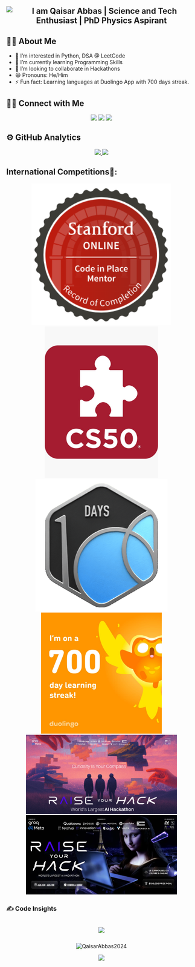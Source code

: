 <h2 align="Center">
    <img src="https://readme-typing-svg.herokuapp.com/?font=Righteous&color=278B0F&size=35&center=true&vCenter=true&width=500&height=70&duration=3000&pause=1000&lines=I+am+Qaisar+Abbas;Science+and+Tech+Enthusiast;PhD+Physics+Aspirant" 
         alt="I am Qaisar Abbas  | Science and Tech Enthusiast | PhD Physics Aspirant" />
</h2>

## 👦🏽&nbsp;About Me
- 👀 I’m interested in Python, DSA @ LeetCode
- 🌱 I’m currently learning Programming Skills
- 💞️ I’m looking to collaborate in Hackathons
- 😄 Pronouns: He/Him
- ⚡ Fun fact: Learning languages at Duolingo App with 700 days streak.
## 🤝🏻&nbsp;Connect with Me

<p align="center">
<a href="https://sites.google.com/view/qaisar-abbas/home"><img src="https://img.shields.io/badge/-Qaisar Abbas-3423A6?style=flat&logo=Google-Chrome&logoColor=white"/></a>
<a href="mailto:qaisar701shan@gmail.com"><img src="https://img.shields.io/badge/-EMAIL-D14836?style=flat&logo=Gmail&logoColor=white"/></a>
<a href="https://linkedin.com/in/Qaisar-Abbas2024"><img src="https://img.shields.io/badge/-LINKEDIN-0077B5?style=flat&logo=Linkedin&logoColor=white"/></a>
	
<h2><b>⚙️ GitHub Analytics</b></h2>

<p align="center">
<a href="https://github.com/QaisarAbbas2024">
  <img height="180em"  src="https://github-readme-stats-eight-theta.vercel.app/api/top-langs/?username=QaisarAbbas2024&layout=compact&langs_count=8&theme=algolia"/>
</a>
  <img height="180em" src="https://github-readme-streak-stats.herokuapp.com/?user=QaisarAbbas2024&show_icons=true&locale=en&layout=demo&theme=merko&hide_border=true" />
</p>

<h2>International Competitions🥇:</h2>
<p align="center">

  <a href="https://www.linkedin.com/feed/update/urn:li:activity:7345784520404561920/">
    <img src="SL Mentor Badge.png" width="370px" />
  </a>
	
  <a href="https://www.linkedin.com/feed/update/urn:li:activity:7315443978370203650/">
    <img src="CS50x.jpg" width="300px" />
  </a>

  <a href="https://www.linkedin.com/feed/update/urn:li:activity:7349479667965308928/">
    <img src="25100.gif" width="350px" />
  </a>

  <a href="https://www.linkedin.com/feed/update/urn:li:activity:7349479667965308928/">
    <img src="700 Day Streak.jfif" width="320px" />
  </a>

  <a href="https://www.linkedin.com/feed/update/urn:li:activity:7348778521470590976/">
    <img src="RAISE YOUR HACK1.png" width="400px" />
  </a>

  <a href="https://www.linkedin.com/feed/update/urn:li:activity:7348778521470590976/">
    <img src="RAISE YOUR HACK.png" width="400px" />
  </a>

</p>


### ✍️ Code Insights
<h2 align="Center">

![](https://quotes-github-readme.vercel.app/api?type=horizontal&theme=radical)
 </h2>

<p align="center"> 
  <img src="https://komarev.com/ghpvc/?username=QaisarAbbas2024&label=Profile%20views&color=e9164b&style=flat" alt="QaisarAbbas2024" /> 
</p>
 
<p align="Center">
  <a href="https://hits.seeyoufarm.com"><img src="https://hits.seeyoufarm.com/api/count/incr/badge.svg?url=https%3A%2F%2Fgithub.com%2FQaisarAbbas2024%2Fhit-counter&count_bg=%2379C83D&title_bg=%23555555&icon=github.svg&icon_color=%23E7E7E7&title=Visits&edge_flat=false"/></a>
</p>
